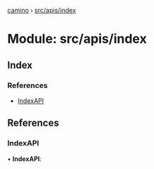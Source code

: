 [camino](../README.md) › [src/apis/index](src_apis_index.md)

# Module: src/apis/index

## Index

### References

* [IndexAPI](src_apis_index.md#indexapi)

## References

###  IndexAPI

• **IndexAPI**:
